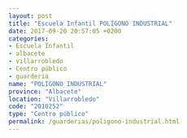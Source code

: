 ```yaml
---
layout: post
title: "Escuela Infantil POLÍGONO INDUSTRIAL"
date: 2017-09-20 20:57:05 +0200
categories:
- Escuela Infantil
- albacete
- villarrobledo
- Centro público
- guarderia
name: "POLÍGONO INDUSTRIAL"
province: "Albacete"
location: "Villarrobledo"
code: "2010252"
type: "Centro público"
permalink: /guarderias/poligono-industrial.html
---
```

